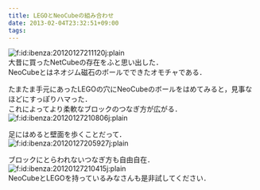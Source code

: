 ```yaml
---
title: LEGOとNeoCubeの組み合わせ
date: 2013-02-04T23:32:51+09:00
tags: 
---
```


<span itemscope itemtype="http://schema.org/Photograph"><img src="/2013/02/04/233251/20120127211120.jpg" alt="f:id:ibenza:20120127211120j:plain" title="f:id:ibenza:20120127211120j:plain" class="hatena-fotolife" itemprop="image"></span>  
大昔に買ったNetCubeの存在をふと思い出した．  
NeoCubeとはネオジム磁石のボールでできたオモチャである．

  
  
  
  
  
  
  
たまたま手元にあったLEGOの穴にNeoCubeのボールをはめてみると，見事なほどにすっぽりハマった．  
これによってより柔軟なブロックのつなぎ方が広がる．  
<span itemscope itemtype="http://schema.org/Photograph"><img src="/2013/02/04/233251/20120127210806.jpg" alt="f:id:ibenza:20120127210806j:plain" title="f:id:ibenza:20120127210806j:plain" class="hatena-fotolife" itemprop="image"></span>

  
  
  
  
  
  
  
足にはめると壁面を歩くことだって．  
<span itemscope itemtype="http://schema.org/Photograph"><img src="/2013/02/04/233251/20120127205927.jpg" alt="f:id:ibenza:20120127205927j:plain" title="f:id:ibenza:20120127205927j:plain" class="hatena-fotolife" itemprop="image"></span>

  
  
  
  
  
  
  
ブロックにとらわれないつなぎ方も自由自在．  
<span itemscope itemtype="http://schema.org/Photograph"><img src="/2013/02/04/233251/20120127210415.jpg" alt="f:id:ibenza:20120127210415j:plain" title="f:id:ibenza:20120127210415j:plain" class="hatena-fotolife" itemprop="image"></span>  
NeoCubeとLEGOを持っているみなさんも是非試してください．

